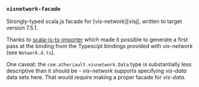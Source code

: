 ### `visnetwork-facade`

Strongly-typed scala.js facade for [vis-network][visj], written to target
version 7.5.1.

Thanks to [scala-js-ts-importer][ts-importer] which made it possible to generate
a first pass at the binding from the Typescipt bindings provided with
_vis-network_ (see `Network.d.ts`).

One caveat: the `com.atheriault.visnetwork.Data` type is substantially less
descriptive than it should be - _vis-network_ supports specifying _vis-data_
data sets here. That would require making a proper facade for _vis-data_.

[ts-importer]: https://github.com/sjrd/scala-js-ts-importer
[visjs]: https://github.com/visjs/vis-network
[ts]: initially
